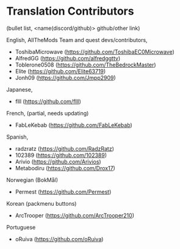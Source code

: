 # Translation Contributors
(bullet list, <name(discord/github)> github/other link)

English, AllTheMods Team and quest devs/contributors,
- ToshibaMicrowave (https://github.com/ToshibaEC0Microwave)
- AlfredGG (https://github.com/alfredggttv)
- Toblerone0508 (https://github.com/TheBedrockMaster)
- Elite (https://github.com/Elite63719)
- Jonh09 (https://github.com/Jmpp2909)


Japanese,
- flll (https://github.com/flll)

French, (partial, needs updating)
- FabLeKebab (https://github.com/FabLeKebab)

Spanish,
- radzratz (https://github.com/RadzRatz)
- 102389 (https://github.com/102389)
- Arivio (https://github.com/Arivios)
- Metabodiru (https://github.com/Drox17)

Norwegian (BokMål)
- Permest (https://github.com/Permest)

Korean (packmenu buttons)
- ArcTrooper (https://github.com/ArcTrooper210)

Portuguese 
- oRuiva (https://github.com/oRuiva)
